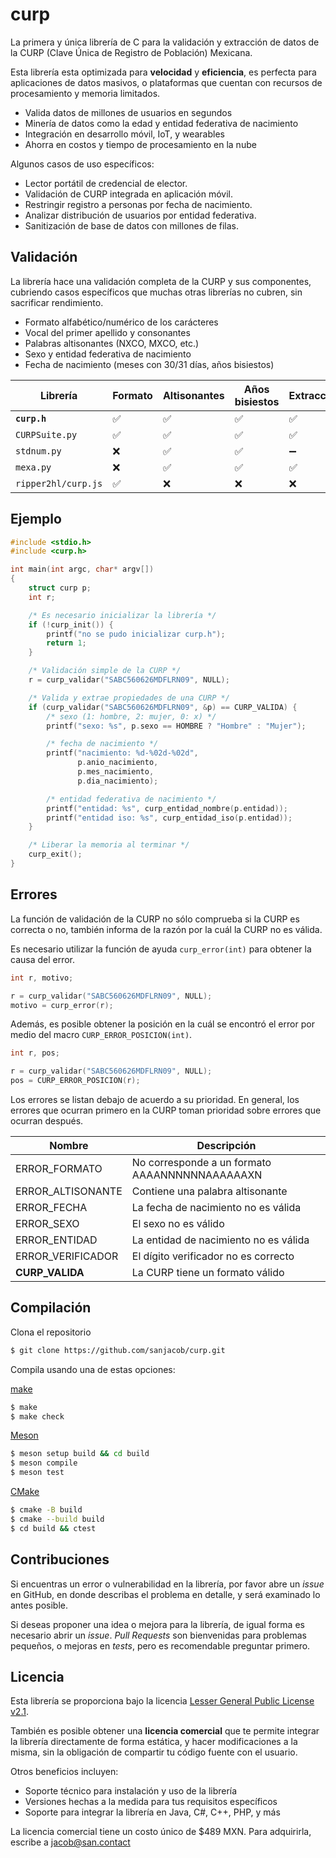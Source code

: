 # curp

La primera y única librería de C para la validación y extracción de datos
de la CURP (Clave Única de Registro de Población) Mexicana.

Esta librería esta optimizada para **velocidad** y **eficiencia**, es
perfecta para aplicaciones de datos masivos, o plataformas que cuentan
con recursos de procesamiento y memoria limitados.

- Valida datos de millones de usuarios en segundos
- Minería de datos como la edad y entidad federativa de nacimiento
- Integración en desarrollo móvil, IoT, y wearables
- Ahorra en costos y tiempo de procesamiento en la nube

Algunos casos de uso específicos:

- Lector portátil de credencial de elector.
- Validación de CURP integrada en aplicación móvil.
- Restringir registro a personas por fecha de nacimiento.
- Analizar distribución de usuarios por entidad federativa.
- Sanitización de base de datos con millones de filas.


## Validación

La librería hace una validación completa de la CURP y sus componentes,
cubriendo casos específicos que muchas otras librerías no cubren, sin
sacrificar rendimiento.

- Formato alfabético/numérico de los carácteres
- Vocal del primer apellido y consonantes
- Palabras altisonantes (NXCO, MXCO, etc.)
- Sexo y entidad federativa de nacimiento
- Fecha de nacimiento (meses con 30/31 días, años bisiestos)

<!--Además, si cuentas con el nombre de la persona:

- Comprueba si la CURP es correcta para un nombre o apellido
- Separa un nombre completo en nombre y apellidos usando la CURP-->


| Librería           | Formato  | Altisonantes | Años bisiestos | Extracción |
|--------------------|----------|--------------|----------------|------------|
| **`curp.h`**       | ✅       | ✅           | ✅             | ✅         |
| `CURPSuite.py`     | ✅       | ✅           | ✅             | ✅         |
| `stdnum.py`        | ❌       | ✅           | ✅             | ➖         |
| `mexa.py`          | ❌       | ✅           | ✅             | ✅         |
| `ripper2hl/curp.js`| ✅       | ❌           | ❌             | ❌         |


## Ejemplo

```c
#include <stdio.h>
#include <curp.h>

int main(int argc, char* argv[])
{
    struct curp p;
    int r;

    /* Es necesario inicializar la librería */
    if (!curp_init()) {
        printf("no se pudo inicializar curp.h");
        return 1;
    }

    /* Validación simple de la CURP */
    r = curp_validar("SABC560626MDFLRN09", NULL);

    /* Valida y extrae propiedades de una CURP */
    if (curp_validar("SABC560626MDFLRN09", &p) == CURP_VALIDA) {
        /* sexo (1: hombre, 2: mujer, 0: x) */
        printf("sexo: %s", p.sexo == HOMBRE ? "Hombre" : "Mujer");

        /* fecha de nacimiento */
        printf("nacimiento: %d-%02d-%02d",
               p.anio_nacimiento,
               p.mes_nacimiento,
               p.dia_nacimiento);

        /* entidad federativa de nacimiento */
        printf("entidad: %s", curp_entidad_nombre(p.entidad));
        printf("entidad iso: %s", curp_entidad_iso(p.entidad));
    }

    /* Liberar la memoria al terminar */
    curp_exit();
}
```

## Errores

La función de validación de la CURP no sólo comprueba si la CURP es correcta
o no, también informa de la razón por la cuál la CURP no es válida.

Es necesario utilizar la función de ayuda `curp_error(int)` para
obtener la causa del error.

```c
int r, motivo;

r = curp_validar("SABC560626MDFLRN09", NULL);
motivo = curp_error(r);
```

Además, es posible obtener la posición en la cuál se encontró el error
por medio del macro `CURP_ERROR_POSICION(int)`.

```c
int r, pos;

r = curp_validar("SABC560626MDFLRN09", NULL);
pos = CURP_ERROR_POSICION(r);
```

Los errores se listan debajo de acuerdo a su prioridad.
En general, los errores que ocurran primero en la CURP toman prioridad sobre
errores que ocurran después.



| Nombre            | Descripción                                    |
|-------------------|------------------------------------------------|
| ERROR_FORMATO     | No corresponde a un formato AAAANNNNNNAAAAAAXN |
| ERROR_ALTISONANTE | Contiene una palabra altisonante               |
| ERROR_FECHA       | La fecha de nacimiento no es válida            |
| ERROR_SEXO        | El sexo no es válido                           |
| ERROR_ENTIDAD     | La entidad de nacimiento no es válida          |
| ERROR_VERIFICADOR | El dígito verificador no es correcto           |
| **CURP_VALIDA**   | La CURP tiene un formato válido                |


## Compilación

Clona el repositorio
```bash
$ git clone https://github.com/sanjacob/curp.git
```
Compila usando una de estas opciones:

[make][make]
```bash
$ make
$ make check
```

[Meson][mesonbuild]
```bash
$ meson setup build && cd build
$ meson compile
$ meson test
```

[CMake][cmake]
```bash
$ cmake -B build
$ cmake --build build
$ cd build && ctest
```


## Contribuciones

Si encuentras un error o vulnerabilidad en la librería, por favor
abre un *issue* en GitHub, en donde describas el problema en detalle,
y será examinado lo antes posible.

Si deseas proponer una idea o mejora para la librería, de
igual forma es necesario abrir un *issue*.
*Pull Requests* son bienvenidas para problemas pequeños,
o mejoras en *tests*, pero es recomendable preguntar primero.


## Licencia

Esta librería se proporciona bajo la licencia
[Lesser General Public License v2.1](LICENSE).

También es posible obtener una **licencia comercial** que
te permite integrar la librería directamente de forma estática,
y hacer modificaciones a la misma, sin la obligación de compartir
tu código fuente con el usuario.

Otros beneficios incluyen:

- Soporte técnico para instalación y uso de la librería
- Versiones hechas a la medida para tus requisitos específicos
- Soporte para integrar la librería en Java, C#, C++, PHP, y más

La licencia comercial tiene un costo único de $489 MXN.
Para adquirirla, escribe a jacob@san.contact

<!-- LINKS -->
[mesonbuild]: https://mesonbuild.com
[cmake]: https://cmake.org
[make]: https://linux.die.net/man/1/make
